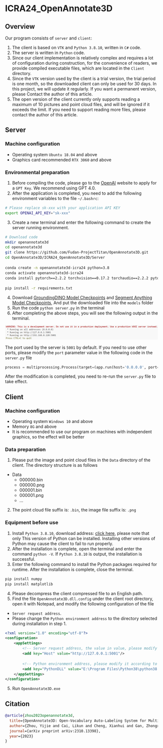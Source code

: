 # ICRA24_OpenAnnotate3D

## Overview
Our program consists of `server` and `client`:
1. The client is based on `VTK` and `Python 3.8.10`, written in `C#` code.
2. The server is written in `Python` code.
3. Since our client implementation is relatively complex and requires a lot of configuration during construction, for the convenience of readers, we provide compiled executable files, which are located in the `Client` directory.
4. Since the `VTK` version used by the client is a trial version, the trial period is one month, so the downloaded client can only be used for 30 days. In this project, we will update it regularly. If you want a permanent version, please Contact the author of this article.
5. The open version of the client currently only supports reading a maximum of 10 pictures and point cloud files, and will be ignored if it exceeds the limit. If you need to support reading more files, please contact the author of this article.

## Server

### Machine configuration

- Operating system `Ubuntu 18.04` and above
- Graphics card recommended `RTX 3060` and above

### Environmental preparation

1. Before compiling the code, please go to the [OpenAI](https://openai.com/) website to apply for a `GPT Key`. We recommend using GPT 4.0.
2. After the application is completed, you need to add the following environment variables to the file `~/.bashrc`:

```bash
# Please replace sk-xxx with your application API KEY
export OPENAI_API_KEY="sk-xxx"
``` 

3. Create a new terminal and enter the following command to create the server running environment.

```bash
# Download code
mkdir openannotate3d
cd openannotate3d
git clone https://github.com/Fudan-ProjectTitan/OpenAnnotate3D.git
cd OpenAnnotate3D/ICRA24_OpenAnnotate3D/Server

conda create -n openannotate3d-icra24 python=3.8
conda activate openannotate3d-icra24
conda install pytorch==2.2.2 torchvision==0.17.2 torchaudio==2.2.2 pytorch-cuda=11.8 -c pytorch -c nvidia

pip install -r requirements.txt
```

4. Download [GroundingDINO Model Checkpoints](https://github.com/IDEA-Research/GroundingDINO/releases/download/v0.1.0-alpha2/groundingdino_swinb_cogcoor.pth) and [Segment Anything Model Checkpoints](https://dl.fbaipublicfiles.com/segment_anything/sam_vit_h_4b8939.pth), And put the downloaded file into the `models` folder
5. Run the code `python server.py` in the terminal
6. After completing the above steps, you will see the following output in the terminal.

![01.png](Server/assets/01.png)

The port used by the server is `5001` by default. If you need to use other ports, please modify the `port` parameter value in the following code in the `server.py` file

```python
process = multiprocessing.Process(target=(app.run(host='0.0.0.0', port=5001)))
```

After the modification is completed, you need to re-run the `server.py` file to take effect.

## Client

### Machine configuration

- Operating system `Windows 10` and above
- Memory `8G` and above
- It is recommended to use our program on machines with independent graphics, so the effect will be better

### Data preparation

1. Please put the image and point cloud files in the `Data` directory of the client. The directory structure is as follows
- Data
   - 000000.bin
   - 000000.png
   - 000001.bin
   - 000001.png
   - ...
2. The point cloud file suffix is: `.bin`, the image file suffix is: `.png`

### Equipment before use

1. Install `Python 3.8.10`, download address: [click here](https://www.python.org/ftp/python/3.8.10/python-3.8.10-amd64.exe), please note that only This version of Python can be installed. Installing other versions of Python may cause the client to fail to run properly.
2. After the installation is complete, open the terminal and enter the command `python -V`. If `Python 3.8.10` is output, the installation is successful.
3. Enter the following command to install the Python packages required for runtime. After the installation is complete, close the terminal.
```bash
pip install numpy
pip install matplotlib
```

4. Please decompress the client compressed file to an English path.
5. Find the file `OpenAnnotate3D.dll.config` under the client root directory, open it with Notepad, and modify the following configuration of the file
- `Server request address`.
- Please change the `Python environment address` to the directory selected during installation in step 1.
```xml
<?xml version="1.0" encoding="utf-8"?>
<configuration>
	<appSettings>
		<!-- Server request address, the value in value, please modify it according to the server's configuration address and port. -->
		<add key="Host" value="http://127.0.0.1:5001"/>

		<!-- Python environment address, please modify it according to your Python installation location -->
		<add key="PythonDLL" value="E:\Program Files\Python38\python38.dll"/>
	</appSettings>
</configuration>
```
5. Run `OpenAnnotate3D.exe`

## Citation

```bibtex
@article{zhou2023openannotate3d,
  title={OpenAnnotate3D: Open-Vocabulary Auto-Labeling System for Multi-modal 3D Data},
  author={Zhou, Yijie and Cai, Likun and Cheng, Xianhui and Gan, Zhongxue and Xue, Xiangyang and Ding, Wenchao},
  journal={arXiv preprint arXiv:2310.13398},
  year={2023}
}
```